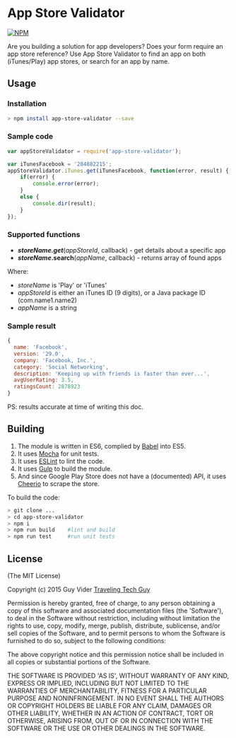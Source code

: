 # App Store Validator
 [![NPM](https://nodei.co/npm/app-store-validator.png)](https://nodei.co/npm/app-store-validator/)

Are you building a solution for app developers? Does your form require an app store reference?
Use App Store Validator to find an app on both (iTunes/Play) app stores, or search for an app by name.

## Usage
### Installation
```bash
> npm install app-store-validator --save
```

### Sample code
```javascript
var appStoreValidator = require('app-store-validator');

var iTunesFacebook = '284882215';
appStoreValidator.iTunes.get(iTunesFacebook, function(error, result) {
    if(error) {
        console.error(error);
    }
    else {
        console.dir(result);
    }
});
```

### Supported functions
- ***storeName.get***(*appStoreId*, callback) - get details about a specific app
- ***storeName*.search**(*appName*, callback) - returns array of found apps

Where:
- *storeName* is 'Play' or 'iTunes'
- *appStoreId* is either an iTunes ID (9 digits), or a Java package ID (com.name1.name2)
- *appName* is a string

### Sample result
```javascript
{
  name: 'Facebook',
  version: '29.0',
  company: 'Facebook, Inc.',
  category: 'Social Networking',
  description: 'Keeping up with friends is faster than ever...',
  avgUserRating: 3.5,
  ratingsCount: 2878923
}
```

PS: results accurate at time of writing this doc.

## Building
1. The module is written in ES6, complied by [Babel](https://babeljs.io/) into ES5.
2. It uses [Mocha](http://mochajs.org/) for unit tests.
3. It uses [ESLint](http://eslint.org/) to lint the code.
4. It uses [Gulp](http://gulpjs.com/) to build the module.
5. And since Google Play Store does not have a (documented) API, it uses [Cheerio](https://github.com/cheeriojs/cheerio) to scrape the store.

To build the code:
```bash
> git clone ...
> cd app-store-validator
> npm i
> npm run build    #lint and build
> npm run test     #run unit tests
```

## License

(The MIT License)

Copyright (c) 2015 Guy Vider [Traveling Tech Guy](http://TravelingTechGuy.com)

Permission is hereby granted, free of charge, to any person obtaining
a copy of this software and associated documentation files (the
'Software'), to deal in the Software without restriction, including
without limitation the rights to use, copy, modify, merge, publish,
distribute, sublicense, and/or sell copies of the Software, and to
permit persons to whom the Software is furnished to do so, subject to
the following conditions:

The above copyright notice and this permission notice shall be
included in all copies or substantial portions of the Software.

THE SOFTWARE IS PROVIDED 'AS IS', WITHOUT WARRANTY OF ANY KIND,
EXPRESS OR IMPLIED, INCLUDING BUT NOT LIMITED TO THE WARRANTIES OF
MERCHANTABILITY, FITNESS FOR A PARTICULAR PURPOSE AND NONINFRINGEMENT.
IN NO EVENT SHALL THE AUTHORS OR COPYRIGHT HOLDERS BE LIABLE FOR ANY
CLAIM, DAMAGES OR OTHER LIABILITY, WHETHER IN AN ACTION OF CONTRACT,
TORT OR OTHERWISE, ARISING FROM, OUT OF OR IN CONNECTION WITH THE
SOFTWARE OR THE USE OR OTHER DEALINGS IN THE SOFTWARE.
